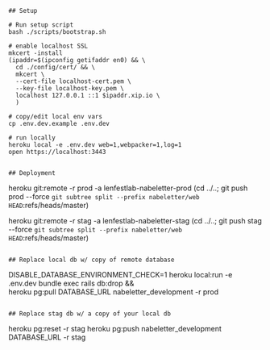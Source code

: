 ```
## Setup

# Run setup script
bash ./scripts/bootstrap.sh

# enable localhost SSL
mkcert -install
(ipaddr=$(ipconfig getifaddr en0) && \
  cd ./config/cert/ && \
  mkcert \
  --cert-file localhost-cert.pem \
  --key-file localhost-key.pem \
  localhost 127.0.0.1 ::1 $ipaddr.xip.io \
  )

# copy/edit local env vars
cp .env.dev.example .env.dev

# run locally
heroku local -e .env.dev web=1,webpacker=1,log=1
open https://localhost:3443


## Deployment

```
heroku git:remote -r prod -a lenfestlab-nabeletter-prod
(cd ../..; git push prod --force `git subtree split --prefix nabeletter/web HEAD`:refs/heads/master)

heroku git:remote -r stag -a lenfestlab-nabeletter-stag
(cd ../..; git push stag --force `git subtree split --prefix nabeletter/web HEAD`:refs/heads/master)
```

## Replace local db w/ copy of remote database

```
DISABLE_DATABASE_ENVIRONMENT_CHECK=1 heroku local:run -e .env.dev bundle exec rails db:drop && \
  heroku pg:pull DATABASE_URL nabeletter_development -r prod
```

## Replace stag db w/ a copy of your local db

```
heroku pg:reset -r stag
heroku pg:push nabeletter_development DATABASE_URL -r stag
```
